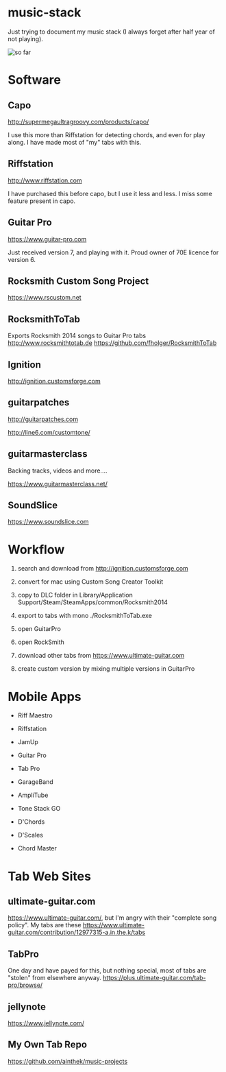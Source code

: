 # music-stack

Just trying to document my music stack (I always forget after half year of not playing).

![so far](./music.png)

# Software

## Capo

<http://supermegaultragroovy.com/products/capo/>

I use this more than Riffstation for detecting chords,
and even for play along. I have made most of "my" tabs with this.


## Riffstation 

<http://www.riffstation.com>

I have purchased this before capo, but I use it less and less.
I miss some feature present in capo.

## Guitar Pro

<https://www.guitar-pro.com>

Just received version 7, and playing with it. Proud owner of 70E licence for version 6.


## Rocksmith Custom Song Project

<https://www.rscustom.net>

## RocksmithToTab

Exports Rocksmith 2014 songs to Guitar Pro tabs http://www.rocksmithtotab.de
<https://github.com/fholger/RocksmithToTab>

## Ignition

<http://ignition.customsforge.com>

## guitarpatches

<http://guitarpatches.com>

<http://line6.com/customtone/>

## guitarmasterclass 

Backing tracks, videos and more....

<https://www.guitarmasterclass.net/>

## SoundSlice

<https://www.soundslice.com>


# Workflow

1. search and download from http://ignition.customsforge.com
2. convert for mac using Custom Song Creator Toolkit
3. copy to DLC folder in Library/Application Support/Steam/SteamApps/common/Rocksmith2014
4. export to tabs with mono ./RocksmithToTab.exe
5. open GuitarPro
6. open RockSmith


7. download other tabs from <https://www.ultimate-guitar.com>
8. create custom version by mixing multiple versions in GuitarPro

# Mobile Apps

- Riff Maestro
- Riffstation
- JamUp

- Guitar Pro
- Tab Pro

- GarageBand
- AmpliTube

- Tone Stack GO


- D'Chords
- D'Scales
- Chord Master

# Tab Web Sites 

## ultimate-guitar.com
<https://www.ultimate-guitar.com/>, but I'm angry with their "complete song policy". My tabs are these <https://www.ultimate-guitar.com/contribution/12977315-a.in.the.k/tabs>

## TabPro 
One day and have payed for this, but nothing special, most of tabs are "stolen" from elsewhere anyway.
<https://plus.ultimate-guitar.com/tab-pro/browse/>

## jellynote
<https://www.jellynote.com/>

## My Own Tab Repo
<https://github.com/ainthek/music-projects>


